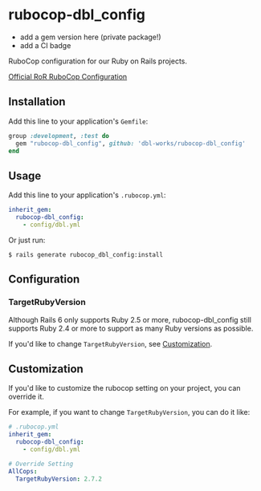 # rubocop-dbl_config
* add a gem version here (private package!)
* add a CI badge


RuboCop configuration for our Ruby on Rails projects.

[Official RoR RuboCop Configuration](https://github.com/rails/rails/blob/master/.rubocop.yml)
## Installation

Add this line to your application's `Gemfile`:

```ruby
group :development, :test do
  gem "rubocop-dbl_config", github: 'dbl-works/rubocop-dbl_config'
end
```

## Usage

Add this line to your application's `.rubocop.yml`:

```yml
inherit_gem:
  rubocop-dbl_config:
    - config/dbl.yml
```

Or just run:

```console
$ rails generate rubocop_dbl_config:install
```

## Configuration

### TargetRubyVersion

Although Rails 6 only supports Ruby 2.5 or more, rubocop-dbl_config still supports Ruby 2.4 or more to support as many Ruby versions as possible.

If you'd like to change `TargetRubyVersion`, see [Customization](#customization).


## Customization

If you'd like to customize the rubocop setting on your project, you can override it.

For example, if you want to change `TargetRubyVersion`, you can do it like:

```yml
# .rubocop.yml
inherit_gem:
  rubocop-dbl_config:
    - config/dbl.yml

# Override Setting
AllCops:
  TargetRubyVersion: 2.7.2
```
